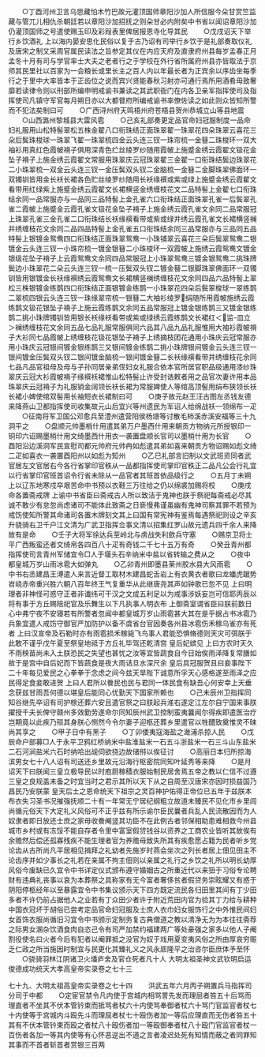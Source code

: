 <!-- { "loadSidebar": true } -->
　　○丁酉河州卫言乌思藏怕木竹巴故元灌顶国师章阳沙加人所信服今朵甘赏竺监藏与管兀儿相仇杀朝廷若以章阳沙加招抚之则朵甘必内附矣中书省以闻诏章阳沙加仍灌顶国师之号遣使赐玉印及彩叚表里俾居报恩寺化导其民
　　○戊戌诏天下举行乡饮酒礼  上以海内晏安思化民俗以复于古乃诏有司举行乡饮于是礼部奏取仪礼及唐宋之制又采周官属民读法之旨参定其仪在内应天府及直隶府州县每岁孟春正月孟冬十月有司与学官率士大夫之老者行之于学校在外行省所属府州县亦皆取法于京师其民里社以百家为一会粮长或里长主之百人内以年最长者为正宾余以序齿坐每季行之于里中大率皆本于正齿位之说而宾兴贤能春秋习射亦可通行焉所用酒肴毋致奢靡若读律令则以刑部所编申明戒谕书兼读之其武职衙门在内各卫亲军指挥使司及指挥使司凡镇守军官每月朔日亦以大都督府所编戒谕书率僚佐读之如此则众皆知所警而不犯法矣制曰可
　　○广西浔州府天鸣梧州府苍梧县贺州恭城立山等县地震
　　○山西潞州黎城县大雷风雹
　　○己亥礼部奏更定品官命妇冠服制度一品命妇礼服用山松特髻翠松五株金翟八口衔珠结正面珠翠翟一珠翠花四朵珠翠云喜花三朵后鬓珠梭球一珠翠飞翟一珠翠梳四金云头连三钗一珠帘梳一金簮二珠梭环一双大袖衫用真红色霞帔褙子俱用深青色纻丝绫罗纱随用霞帔上施蹙金绣云霞翟文钑花金坠子褙子上施金绣云霞翟文常服用珠翠庆云冠珠翠翟三金翟一口衔珠结鬓边珠翠花二小珠翠梳一双金云头连三钗一金压鬓双头钗二金脑梳一金簮二金脚珠翠佛面环一双镯钏皆用金长袄长裙各色贮丝绫罗纱随用长袄缘襈或紫或绿上施蹙金绣云霞翟文看带用红绿紫上施蹙金绣云霞翟文长裙横竖金绣缠枝花文二品特髻上金翟七口衔珠结余同一品常服亦与一品同三品特髻上金孔雀六口衔珠结正面珠翠孔雀一后鬓翠孔雀二霞帔上施蹙金云霞孔雀文钑花金坠子褙子上施金绣云霞孔雀文余同二品常服冠上珠翠孔雀三金孔雀二口衔珠结长袄缘襈看带或紫或绿并绣云霞孔雀文长裙横竖襕并绣缠枝花文余同二品四品特髻上金孔雀五口衔珠结余同三品常服亦与三品同五品特髻上银镀金鸳鸯四口衔珠结正面珠翠鸳鸯一小珠铺翠云喜花三朵后鬓翠鸳鸯二银镀金云头连三钗一小珠帘梳一镀金银簮二小珠梭环一双霞帔上施绣云霞鸳鸯文镀金银级花坠子褙子上云霞鸳鸯文余同四品常服冠上小珠翠鸳鸯三镀金银鸳鸯二挑珠牌鬓边小珠翠花二朵云头连三钗一梳一压鬓双头钗二镀金簮二银脚珠翠佛面环一双镯钏皆用银镀金长袄缘襈绣云霞鸳鸯文长裙横竖襕绣缠枝花文余同四品六品特髻上翠松三株银镀金练鹊四口衔珠结正面银镀金练鹊一小珠翠花四朵后鬓翠梭球一翠练鹊二翠梳四银云头连三钗一珠缘翠帘梳一银簮二大袖衫绫罗绢随所用霞帔施绣云霞练鹊文钑花银坠子褙子上施云霞练鹊文余同五品常服冠上镀金银练鹊三又镀金银练鹊二挑小珠牌镯钏皆用银长袄缘袄看带或紫或绿绣云霞练鹊文长裙红＜监-皿立＞襕绣缠枝花文余同五品七品礼服常服俱同六品其八品九品礼服惟用大袖衫霞帔褙子大衫同七品霞帔上绣缠枝花钑花银坠子褙子上绣摘枝团花通用小珠庆云冠常服亦用小珠庆云冠银间镀金银练鹊三又银间镀金练鹊二挑小珠牌银间镀金云头连三钗一银间镀金压鬓双头钗二银间镀金脑梳一银间镀金簮二长袄缘襈看带并绣缠枝花余同七品凡品官祖母及母与子孙同居亲弟侄妇女礼服合依本官所居官职品级通用漆纱珠翠庆云冠大衫霞帔褙子缘襈袄裙惟山松特髻止许受封诰敕者用之品官次妻许用本品珠翠庆云冠褙子为礼服销金阔领长袄长裙为常服婢使人等绾高顶髻用绢布狭领长袄长裙小婢使绾双髻用长袖短衣长裙制曰可
　　○庚子故元赵王汪古图左丞钱友德来降燕山卫都指挥使司收集故元山后宜兴等州遗民为军诏人给绵战袄一领绵布一疋
　　○征南将军卫国公邓愈兵至澧州遣营阳侯杨璟等讨散毛柿溪赤溪安福等三十九洞平之
　　○盘顺元帅墨梢什用遣其弟万户墨西什用来朝贡方物纳元所授银印一铜印六诏赐墨梢什用文绮墨西什用衣一袭置盘顺长官司以墨梢什用为长官
　　○酉阳沿边溪洞军民宣慰司都元帅府元帅冉如彪遣其弟如喜来朝贡方物诏赐如彪文绮二疋如喜衣一袭置酉阳州以如彪为知州
　　○乙巳礼部言旧制以文武班资同者武官居左文官居右今各行省掌印官秩从一品都指挥使司掌印官秩正二品凡公会行礼宜以行省掌印官班首诏令行省未除从一品官者其班首依品级行之
　　○五月丁未朔  上以辽东地寒戍卒艰苦命中书预以衣鞋三万往给之仍以绵裘加赐将校
　　○庚戌命各置斋戒牌  上谕中书省臣曰斋戒古人所以致洁于鬼神也朕于祭祀每斋戒必尽其诚不敢少有怠忽尚虑诸司不能体此致斋之日亵慢弗谨虽幽有鬼神司察其罪不若预为戒饬使知所警其命诸司各置木牌刻文其上曰国有常宪神有鉴焉每遇祭祀则设之辛亥升骁骑右卫千户江文清为广武卫指挥佥事文清以招集红罗山故元遗兵四千余人来降故有是命
　　○壬子大将军徐达兵至岭北与虏战失利歛兵守塞
　　○赐京卫将士平广西叛蛮还者文绮帛各四百八十疋有奇钱二千七十五万有奇
　　○癸丑青州都指挥使司言青州军储宜令□人于堰头石辛纳米中盐以省转输之费从之
　　○夜中都皇城万岁山雨冰雹大如弹丸
　　○乙卯青州即墨县莱州胶水县大风雨雹
　　○中书右丞建昌王溥遣人来言近督工取材木建昌蛇舌岩上有衣黄衣者歌曰龙蟠虎踞势岧峣赤帝重兴胜六朝八百年终王气复重华从此继唐尧其声如钟歌已忽不见  上曰明理者非神怪可惑守正者非谶纬可干汉之文成五利足以为戒事涉妖妄岂可信耶丙辰以将有事于方丘赐陪祀官及乐舞生以下凡执事人明衣布  上御斋室谓省臣曰朕前数日心中弗宁夜不安寝若有所警者忽闻中都皇城万岁山雨雹甚大其在是乎据占书冰雹乃兵象宜遣人戒饬守御官严加防护以备不虞省台官因奏各州县冰雹伤禾稼乌雀亦有死者  上曰汉宣帝及石勒时亦有雨雹损禾稼毙飞鸟事人君能恐惧脩德则天灾可弭朕于此敢不谨乎戊午夏至祭皇地祗于方丘礼毕驾还乾清宫  皇后妃嫔见  上曰方农时天久不雨秧苗尚未入土朕恐民之失望也甚忧之汝等宜皆蔬食自今日始俟雨泽降复常膳如故于是宫中自后妃而下皆蔬食是夜大雨诘旦水深尺余  皇后具冠服贺且曰妾事陛下二十年每见爱民之心拳拳于念虑之间今兹天旱陛下诚意所孚天心感格遂至雨泽之应民得足食妾敢进贺  上曰人君所以餋民也民与君同一体民食有缺吾心何安幸上天垂念获兹甘雨吾何德以堪皇后能同心忧勤天下国家所赖也
　　○己未辰州卫指挥同知谷继先卒诏有司护榇还葬六安且遣官祭之曰朕起兵淮右遂定江左尔自宁国来事朕擢授千夫长俾守赣州多效勤劳遂命尔同知辰州武卫控制蛮夷曩闻尔得疾即遣医治疗岂期竟以此疾乃殒其身朕心恻然今令尔妻子迎柩还葬乡里遣官以牲醴致奠惟灵不昧尚其享之
　　○甲子日中有黑子
　　○丁卯倭夷寇海盐之澉浦杀掠人民
　　○戊辰命户部募□人于永平卫鸦红桥纳米中盐淮盐米一石五斗浙盐米一石三斗山东盐米二石河涧盐米六石时纳哈出觇伺欲挠边故储偫以俟征讨
　　○高丽日本归所掠海滨男女七十八人诏有司送还乡里故元沿海行枢密院同知叶延秀等来降
　　○是月诏天下曰朕闻三皇立极导民以时庖厨稼穑衣服始制民居舍焉五帝之教以仁信不过遵三皇之良规盖未备之时宜当时之君示其所以天下从之自周至汉唐宋亦因时损益国乃昌民乃安朕蒙  皇天后土之恩命统天下祖宗之灵百神护佑得正帝位已五年于兹朕本布衣失习圣书况摧强抚顺二十有一年常无宁居纪纲粗立故道未臻民不见化市乡里闾尚循元俗天下大定礼义风俗可不正乎兹有所示谕尔臣民曩者兵乱人民流散因而为人奴隶者即日放还士庶之家毋收餋阉竖其功臣不在此例古者邻保相助患难相救今州县城市乡村或有冻馁不能自存者令里中富室假贷钱谷以资养之工商农业皆听其故俟有余赡然后偿还孤寡残疾不能生理者官为养赡毋致失所其有疾愈愿占籍为民者听乡党论齿从古所尚凡平居相见揖拜之礼幼者先施岁时燕会坐次之列长者居上佃见田主不论齿序并如少事长之礼若在亲属不拘主佃则以亲属之礼行之乡饮之礼所以明长幼厚风俗今废缺已久宜令中书详定仪式颁布遵守婚姻古之所重近代以来狃于习俗专论聘财有违典礼丧事以哀为本葬祭之具称家有无今富者奢侈贫者假贷务崇眩耀又有惑于阴阳停柩经年以至暴露宜令中书集议颁示天下四方既定流民各归田里其间有丁少田多者不许仍前占据他人之业若有丁众田少者许于附近荒田内官为验其丁力给与耕种中国衣冠坏于胡俗已尝考定品官命妇冠服及士庶人衣巾妇女服饰行之中外惟民间妇女首饰衣服尚循旧习宜令中书颁示定制务复古典僧道之教以清净无为为本往往斋荐之际男女溷杂饮酒食肉自恣己令有司严加禁约福建两广等处豪强之家多以他人子阉割役使名曰火者今后有犯者以阉罪抵之没官为奴于戏用夏变夷风俗之所由厚哀穷赈乏仁政之所当施因时制宜与民更化其臻礼义之风永厎隆平之治咨尔臣庶体予至怀
　　○骁骑羽林江阴诸卫火燔庐舍及官仓死者凡十人
大明太祖圣神文武钦明启运俊德成功统天大孝高皇帝实录卷之七十三


七十九、大明太祖高皇帝实录卷之七十四
　　洪武五年六月丙子朔置兵马指挥司分司于中都
　　○定宦官禁令凡内使于宫城内相骂詈先发而理屈者笞五十后骂而理直者不坐其不伏本管钤束而抵骂者杖六十内使骂奉御者杖六十骂门官监官者杖七十内使等于宫城内斗殴先斗而理屈者杖七十殴伤者加一等后应理直而无伤者笞五十其有不伏本管钤束而殴之者杖八十殴伤者加一等殴御奉者杖八十殴门官监官者杖一百伤者各加一等其内使等有心怀恶逆出不道之言者凌迟处死有知情而蔽之者同罪知其事而不首者斩首者赏银三百两
